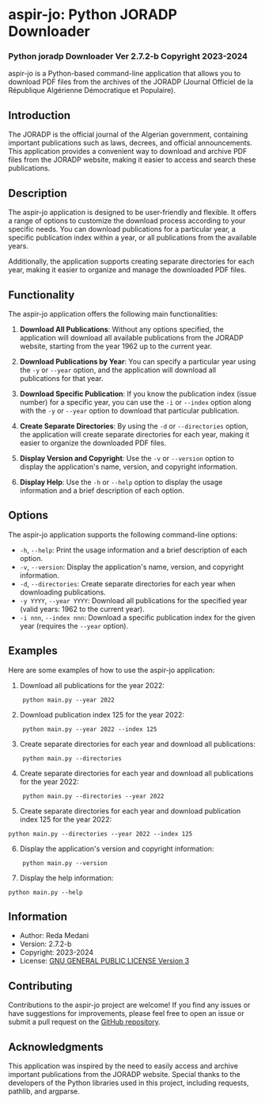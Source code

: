 


# aspir-jo: Python JORADP Downloader
### Python joradp Downloader Ver 2.7.2-b Copyright 2023-2024

aspir-jo is a Python-based command-line application that allows you to download PDF files from the archives of the JORADP (Journal Officiel de la République Algérienne Démocratique et Populaire).

## Introduction

The JORADP is the official journal of the Algerian government, containing important publications such as laws, decrees, and official announcements. This application provides a convenient way to download and archive PDF files from the JORADP website, making it easier to access and search these publications.

## Description

The aspir-jo application is designed to be user-friendly and flexible. It offers a range of options to customize the download process according to your specific needs. You can download publications for a particular year, a specific publication index within a year, or all publications from the available years.

Additionally, the application supports creating separate directories for each year, making it easier to organize and manage the downloaded PDF files.

## Functionality

The aspir-jo application offers the following main functionalities:

1. **Download All Publications**: Without any options specified, the application will download all available publications from the JORADP website, starting from the year 1962 up to the current year.

2. **Download Publications by Year**: You can specify a particular year using the `-y` or `--year` option, and the application will download all publications for that year.

3. **Download Specific Publication**: If you know the publication index (issue number) for a specific year, you can use the `-i` or `--index` option along with the `-y` or `--year` option to download that particular publication.

4. **Create Separate Directories**: By using the `-d` or `--directories` option, the application will create separate directories for each year, making it easier to organize the downloaded PDF files.

5. **Display Version and Copyright**: Use the `-v` or `--version` option to display the application's name, version, and copyright information.

6. **Display Help**: Use the `-h` or `--help` option to display the usage information and a brief description of each option.

## Options

The aspir-jo application supports the following command-line options:

- `-h`, `--help`: Print the usage information and a brief description of each option.
- `-v`, `--version`: Display the application's name, version, and copyright information.
- `-d`, `--directories`: Create separate directories for each year when downloading publications.
- `-y YYYY`, `--year YYYY`: Download all publications for the specified year (valid years: 1962 to the current year).
- `-i nnn`, `--index nnn`: Download a specific publication index for the given year (requires the `--year` option).

## Examples

Here are some examples of how to use the aspir-jo application:

1. Download all publications for the year 2022:
```
    python main.py --year 2022
```

2. Download publication index 125 for the year 2022:

``` 
    python main.py --year 2022 --index 125 
```

3. Create separate directories for each year and download all publications:
```
    python main.py --directories
```

4. Create separate directories for each year and download all publications for the year 2022:
```
    python main.py --directories --year 2022
```

5. Create separate directories for each year and download publication index 125 for the year 2022:
```
python main.py --directories --year 2022 --index 125
```

6. Display the application's version and copyright information:
```
    python main.py --version
```

7. Display the help information:
```
python main.py --help
```


## Information

- Author: Reda Medani
- Version: 2.7.2-b
- Copyright: 2023-2024
- License: [GNU GENERAL PUBLIC LICENSE Version 3](https://www.gnu.org/licenses/gpl-3.0.html)

## Contributing

Contributions to the aspir-jo project are welcome! If you find any issues or have suggestions for improvements, please feel free to open an issue or submit a pull request on the [GitHub repository](https://github.com/levitastech/aspir-jo).

## Acknowledgments

This application was inspired by the need to easily access and archive important publications from the JORADP website. Special thanks to the developers of the Python libraries used in this project, including requests, pathlib, and argparse.

